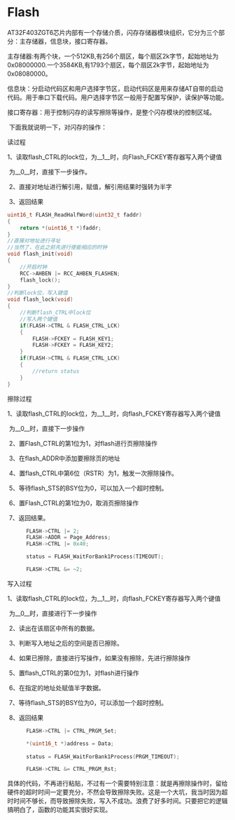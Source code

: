 # Flash

​	AT32F403ZGT6芯片内部有一个存储介质，闪存存储器模块组织，它分为三个部分：主存储器，信息块，接口寄存器。

​	主存储器:有两个块，一个512KB,有256个扇区，每个扇区2k字节，起始地址为0x08000000.一个3584KB,有1793个扇区，每个扇区2k字节，起始地址为0x08080000。

​	信息块：分启动代码区和用户选择字节区，启动代码区是用来存储AT自带的启动代码。用于串口下载代码。用户选择字节区一般用于配置写保护，读保护等功能。

​	接口寄存器：用于控制闪存的读写擦除等操作，是整个闪存模块的控制区域。

​	下面我就说明一下，对闪存的操作：

读过程

​	1、读取flash_CTRL的lock位，为__1__时，向Flash_FCKEY寄存器写入两个键值

​                                            为__0__时，直接下一步操作。

​	2、直接对地址进行解引用，赋值，解引用结果时强转为半字

​	3、返回结果

```c
uint16_t FLASH_ReadHalfWord(uint32_t faddr)
{
	return *(uint16_t *)faddr; 
}
//直接对地址进行寻址
//当然了，在此之前先进行使能相应的时钟
void flash_init(void)
{
	//开启时钟
	RCC->AHBEN |= RCC_AHBEN_FLASHEN;
	flash_lock();
}
//判断lock位，写入键值
void flash_lock(void)
{
	//判断flash_CTRL中lock位
	//写入两个键值
	if(FLASH->CTRL & FLASH_CTRL_LCK)
	{
		FLASH->FCKEY = FLASH_KEY1;
		FLASH->FCKEY = FLASH_KEY2;
	}
	if(FLASH->CTRL & FLASH_CTRL_LCK)
	{
		//return status
	}
}
```



擦除过程

​	1、读取flash_CTRL的lock位，为__1__时，向flash_FCKEY寄存器写入两个键值

​														为__0__时，直接下一步操作	

​	2、置Flash_CTRL的第1位为1，对flash进行页擦除操作

​	3、在flash_ADDR中添加要擦除页的地址

​	4、置flash_CTRL中第6位（RSTR）为1，触发一次擦除操作。

​	5、等待flash_STS的BSY位为0，可以加入一个超时控制。

​	6、置Flash_CTRL的第1位为0，取消页擦除操作

​	7、返回结果。

```c
	  FLASH->CTRL |= 2;
      FLASH->ADDR = Page_Address;
      FLASH->CTRL |= 0x40;

      status = FLASH_WaitForBank1Process(TIMEOUT);

      FLASH->CTRL &= ~2;
```





写入过程

​	1、读取flash_CTRL的lock位，为__1__时，向flash_FCKEY寄存器写入两个键值

​														为__0__时，直接进行下一步操作

​	2、读出在该扇区中所有的数据。

​	3、判断写入地址之后的空间是否已擦除。

​	4、如果已擦除，直接进行写操作，如果没有擦除，先进行擦除操作

​	5、置flash_CTRL的第0位为1，对flash进行操作

​	6、在指定的地址处赋值半字数据。

​	7、等待flash_STS的BSY位为0，可以添加一个超时控制。

​	8、返回结果

```c
 	  FLASH->CTRL |= CTRL_PRGM_Set;

      *(uint16_t *)address = Data;
     
      status = FLASH_WaitForBank1Process(PRGM_TIMEOUT);

      FLASH->CTRL &= CTRL_PRGM_Rst;
```

​	具体的代码，不再进行粘贴，不过有一个需要特别注意：就是再擦除操作时，留给硬件的超时时间一定要充分，不然会导致擦除失败。这是一个大坑，我当时因为超时时间不够长，而导致擦除失败，写入不成功。浪费了好多时间。只要把它的逻辑搞明白了，函数的功能其实很好实现。

